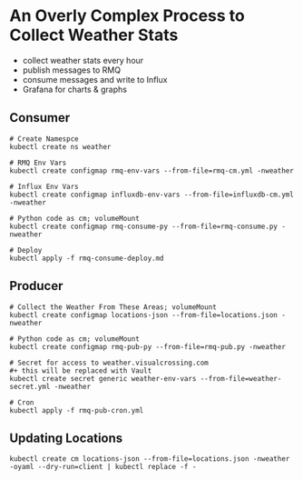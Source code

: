 # An Overly Complex Process to Collect Weather Stats
- collect weather stats every hour
- publish messages to RMQ
- consume messages and write to Influx
- Grafana for charts & graphs

## Consumer
```shell=
# Create Namespce
kubectl create ns weather

# RMQ Env Vars
kubectl create configmap rmq-env-vars --from-file=rmq-cm.yml -nweather

# Influx Env Vars
kubectl create configmap influxdb-env-vars --from-file=influxdb-cm.yml -nweather

# Python code as cm; volumeMount
kubectl create configmap rmq-consume-py --from-file=rmq-consume.py -nweather

# Deploy
kubectl apply -f rmq-consume-deploy.md
```

## Producer
```shell=
# Collect the Weather From These Areas; volumeMount
kubectl create configmap locations-json --from-file=locations.json -nweather

# Python code as cm; volumeMount
kubectl create configmap rmq-pub-py --from-file=rmq-pub.py -nweather

# Secret for access to weather.visualcrossing.com
#+ this will be replaced with Vault
kubectl create secret generic weather-env-vars --from-file=weather-secret.yml -nweather

# Cron
kubectl apply -f rmq-pub-cron.yml

```

## Updating Locations
```shell=
kubectl create cm locations-json --from-file=locations.json -nweather -oyaml --dry-run=client | kubectl replace -f -
```
